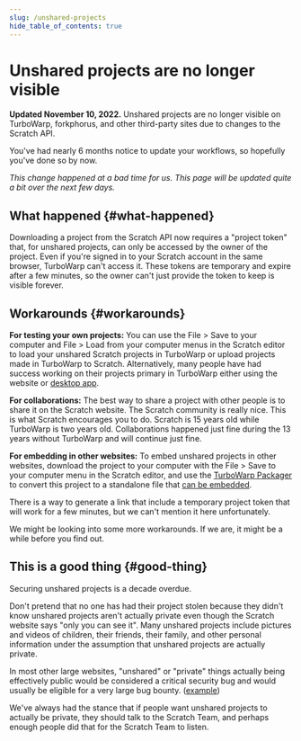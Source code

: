 ```yaml
---
slug: /unshared-projects
hide_table_of_contents: true
---
```


# Unshared projects are no longer visible

**Updated November 10, 2022.** Unshared projects are no longer visible on TurboWarp, forkphorus, and other third-party sites due to changes to the Scratch API.

You've had nearly 6 months notice to update your workflows, so hopefully you've done so by now.

*This change happened at a bad time for us. This page will be updated quite a bit over the next few days.*

## What happened {#what-happened}

Downloading a project from the Scratch API now requires a "project token" that, for unshared projects, can only be accessed by the owner of the project. Even if you're signed in to your Scratch account in the same browser, TurboWarp can't access it. These tokens are temporary and expire after a few minutes, so the owner can't just provide the token to keep is visible forever.

## Workarounds {#workarounds}

**For testing your own projects:** You can use the File > Save to your computer and File > Load from your computer menus in the Scratch editor to load your unshared Scratch projects in TurboWarp or upload projects made in TurboWarp to Scratch. Alternatively, many people have had success working on their projects primary in TurboWarp either using the website or [desktop app](https://desktop.turbowarp.org/).

**For collaborations:** The best way to share a project with other people is to share it on the Scratch website. The Scratch community is really nice. This is what Scratch encourages you to do. Scratch is 15 years old while TurboWarp is two years old. Collaborations happened just fine during the 13 years without TurboWarp and will continue just fine.

**For embedding in other websites:** To embed unshared projects in other websites, download the project to your computer with the File > Save to your computer menu in the Scratch editor, and use the [TurboWarp Packager](https://packager.turbowarp.org/) to convert this project to a standalone file that [can be embedded](/packager/embedding).

There is a way to generate a link that include a temporary project token that will work for a few minutes, but we can't mention it here unfortunately.

We might be looking into some more workarounds. If we are, it might be a while before you find out.

## This is a good thing {#good-thing}

Securing unshared projects is a decade overdue.

Don't pretend that no one has had their project stolen because they didn't know unshared projects aren't actually private even though the Scratch website says "only you can see it". Many unshared projects include pictures and videos of children, their friends, their family, and other personal information under the assumption that unshared projects are actually private.

In most other large websites, "unshared" or "private" things actually being effectively public would be considered a critical security bug and would usually be eligible for a very large bug bounty. ([example](https://bugs.xdavidhu.me/google/2021/01/11/stealing-your-private-videos-one-frame-at-a-time/))

We've always had the stance that if people want unshared projects to actually be private, they should talk to the Scratch Team, and perhaps enough people did that for the Scratch Team to listen.
